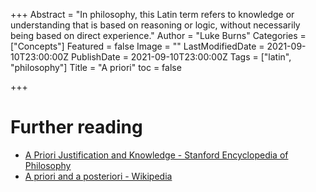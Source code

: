 +++
Abstract = "In philosophy, this Latin term refers to knowledge or understanding that is based on reasoning or logic, without necessarily being based on direct experience."
Author = "Luke Burns"
Categories = ["Concepts"]
Featured = false
Image = ""
LastModifiedDate = 2021-09-10T23:00:00Z
PublishDate = 2021-09-10T23:00:00Z
Tags = ["latin", "philosophy"]
Title = "A priori"
toc = false

+++
# Further reading

* [A Priori Justification and Knowledge - Stanford Encyclopedia of Philosophy](https://plato.stanford.edu/entries/apriori/)
* [A priori and a posteriori - Wikipedia](https://en.m.wikipedia.org/wiki/A_priori_and_a_posteriori)